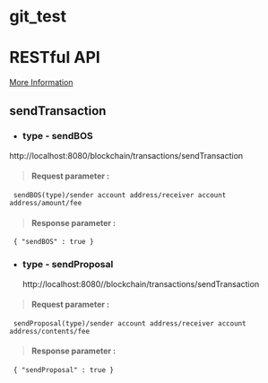 # git_test

# RESTful API

[ More Information](https://www.boscoin.io)

## sendTransaction

- ### type - sendBOS

 http://localhost:8080/blockchain/transactions/sendTransaction

>#### Request parameter :
```
 sendBOS(type)/sender account address/receiver account address/amount/fee
```
>#### Response parameter :
```
 { "sendBOS" : true }
```

- ### type - sendProposal

  http://localhost:8080//blockchain/transactions/sendTransaction

> #### Request parameter :
```
 sendProposal(type)/sender account address/receiver account address/contents/fee
```
> #### Response parameter :
```
 { "sendProposal" : true }
```